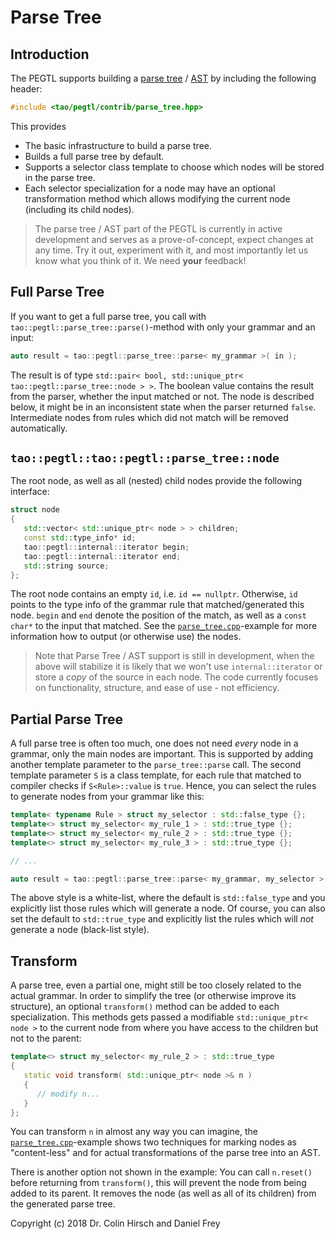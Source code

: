 # Parse Tree

## Introduction

The PEGTL supports building a [parse tree](https://en.wikipedia.org/wiki/Parse_tree) / [AST](https://en.wikipedia.org/wiki/Abstract_syntax_tree) by including the following header:

```c++
#include <tao/pegtl/contrib/parse_tree.hpp>
```

This provides

* The basic infrastructure to build a parse tree.
* Builds a full parse tree by default.
* Supports a selector class template to choose which nodes will be stored in the parse tree.
* Each selector specialization for a node may have an optional transformation method which allows modifying the current node (including its child nodes).


> The parse tree / AST part of the PEGTL is currently in active development and serves as a prove-of-concept, expect changes at any time. Try it out, experiment with it, and most importantly let us know what you think of it. We need **your** feedback!

## Full Parse Tree

If you want to get a full parse tree, you call with `tao::pegtl::parse_tree::parse()`-method with only your grammar and an input:

```c++
auto result = tao::pegtl::parse_tree::parse< my_grammar >( in );
```

The result is of type `std::pair< bool, std::unique_ptr< tao::pegtl::parse_tree::node > >`. The boolean value contains the result from the parser, whether the input matched or not. The node is described below, it might be in an inconsistent state when the parser returned `false`. Intermediate nodes from rules which did not match will be removed automatically.

## `tao::pegtl::tao::pegtl::parse_tree::node`

The root node, as well as all (nested) child nodes provide the following interface:

```c++
struct node
{
   std::vector< std::unique_ptr< node > > children;
   const std::type_info* id;
   tao::pegtl::internal::iterator begin;
   tao::pegtl::internal::iterator end;
   std::string source;
};
```

The root node contains an empty `id`, i.e. `id == nullptr`. Otherwise, `id` points to the type info of the grammar rule that matched/generated this node. `begin` and `end` denote the position of the match, as well as a `const char*` to the input that matched. See the [`parse_tree.cpp`](https://github.com/taocpp/PEGTL/blob/master/src/example/pegtl/parse_tree.cpp)-example for more information how to output (or otherwise use) the nodes.

> Note that Parse Tree / AST support is still in development, when the above will stabilize it is likely that we won't use `internal::iterator` or store a *copy* of the source in each node. The code currently focuses on functionality, structure, and ease of use - not efficiency.

## Partial Parse Tree

A full parse tree is often too much, one does not need *every* node in a grammar, only the main nodes are important. This is supported by adding another template parameter to the `parse_tree::parse` call. The second template parameter `S` is a class template, for each rule that matched to compiler checks if `S<Rule>::value` is `true`. Hence, you can select the rules to generate nodes from your grammar like this:

```c++
template< typename Rule > struct my_selector : std::false_type {};
template<> struct my_selector< my_rule_1 > : std::true_type {};
template<> struct my_selector< my_rule_2 > : std::true_type {};
template<> struct my_selector< my_rule_3 > : std::true_type {};

// ...

auto result = tao::pegtl::parse_tree::parse< my_grammar, my_selector >( in );
```

The above style is a white-list, where the default is `std::false_type` and you explicitly list those rules which will generate a node. Of course, you can also set the default to `std::true_type` and explicitly list the rules which will *not* generate a node (black-list style).

## Transform

A parse tree, even a partial one, might still be too closely related to the actual grammar. In order to simplify the tree (or otherwise improve its structure), an optional `transform()` method can be added to each specialization. This methods gets passed a modifiable `std::unique_ptr< node >` to the current node from where you have access to the children but not to the parent:

```c++
template<> struct my_selector< my_rule_2 > : std::true_type
{
   static void transform( std::unique_ptr< node >& n )
   {
      // modify n...
   }
};
```

You can transform `n` in almost any way you can imagine, the [`parse_tree.cpp`](https://github.com/taocpp/PEGTL/blob/master/src/example/pegtl/parse_tree.cpp)-example shows two techniques for marking nodes as "content-less" and for actual transformations of the parse tree into an AST.

There is another option not shown in the example: You can call `n.reset()` before returning from `transform()`, this will prevent the node from being added to its parent. It removes the node (as well as all of its children) from the generated parse tree.

Copyright (c) 2018 Dr. Colin Hirsch and Daniel Frey

